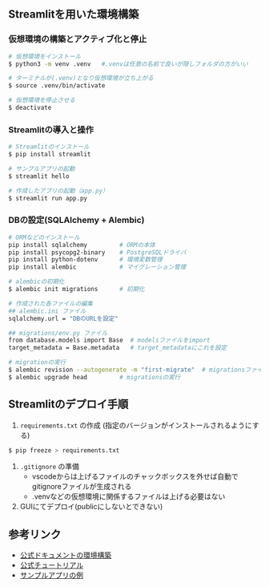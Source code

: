 ## Streamlitを用いた環境構築
### 仮想環境の構築とアクティブ化と停止
```bash
# 仮想環境をインストール
$ python3 -m venv .venv   #.venvは任意の名前で良いが隠しフォルダの方がいい

# ターミナルが(.venv)となり仮想環境が立ち上がる
$ source .venv/bin/activate 

# 仮想環境を停止させる
$ deactivate 
```

### Streamlitの導入と操作
```bash
# Streamlitのインストール
$ pip install streamlit

# サンプルアプリの起動
$ streamlit hello

# 作成したアプリの起動（app.py）
$ streamlit run app.py
```

### DBの設定(SQLAlchemy + Alembic)

```bash
# ORMなどのインストール
pip install sqlalchemy         # ORMの本体
pip install psycopg2-binary    # PostgreSQLドライバ
pip install python-dotenv      # 環境変数管理
pip install alembic            # マイグレーション管理

# alembicの初期化
$ alembic init migrations      # 初期化

# 作成された各ファイルの編集
## alembic.ini ファイル
sqlalchemy.url = "DBのURLを設定"

## migrations/env.py ファイル
from database.models import Base  # modelsファイルをimport
target_metadata = Base.metadata   # target_metadataにこれを設定

# migrationの実行
$ alembic revision --autogenerate -m "first-migrate"  # migrationsファイルの作成
$ alembic upgrade head         # migrationsの実行
```

## Streamlitのデプロイ手順
1. `requirements.txt` の作成 (指定のバージョンがインストールされるようにする)
```bash
$ pip freeze > requirements.txt
```
1. `.gitignore` の準備
   - vscodeからは上げるファイルのチャックボックスを外せば自動でgitignoreファイルが生成される
   - .venvなどの仮想環境に関係するファイルは上げる必要はない
2. GUIにてデプロイ(publicにしないとできない)

## 参考リンク
- [公式ドキュメントの環境構築](https://docs.streamlit.io/get-started/installation/command-line)
- [公式チュートリアル](https://docs.streamlit.io/develop/tutorials)
- [サンプルアプリの例](https://gihyo.jp/article/2024/10/monthly-python-2410)